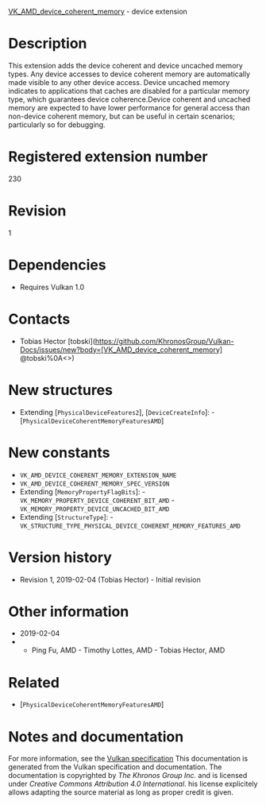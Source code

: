 [VK_AMD_device_coherent_memory](https://www.khronos.org/registry/vulkan/specs/1.3-extensions/man/html/VK_AMD_device_coherent_memory.html) - device extension

# Description
This extension adds the device coherent and device uncached memory types.
Any device accesses to device coherent memory are automatically made visible
to any other device access.
Device uncached memory indicates to applications that caches are disabled
for a particular memory type, which guarantees device coherence.Device coherent and uncached memory are expected to have lower performance
for general access than non-device coherent memory, but can be useful in
certain scenarios; particularly so for debugging.

# Registered extension number
230

# Revision
1

# Dependencies
- Requires Vulkan 1.0

# Contacts
- Tobias Hector [tobski](https://github.com/KhronosGroup/Vulkan-Docs/issues/new?body=[VK_AMD_device_coherent_memory] @tobski%0A<<Here describe the issue or question you have about the VK_AMD_device_coherent_memory extension>>)

# New structures
- Extending [`PhysicalDeviceFeatures2`], [`DeviceCreateInfo`]:  - [`PhysicalDeviceCoherentMemoryFeaturesAMD`]

# New constants
- `VK_AMD_DEVICE_COHERENT_MEMORY_EXTENSION_NAME`
- `VK_AMD_DEVICE_COHERENT_MEMORY_SPEC_VERSION`
- Extending [`MemoryPropertyFlagBits`]:  - `VK_MEMORY_PROPERTY_DEVICE_COHERENT_BIT_AMD`  - `VK_MEMORY_PROPERTY_DEVICE_UNCACHED_BIT_AMD` 
- Extending [`StructureType`]:  - `VK_STRUCTURE_TYPE_PHYSICAL_DEVICE_COHERENT_MEMORY_FEATURES_AMD`

# Version history
- Revision 1, 2019-02-04 (Tobias Hector)  - Initial revision

# Other information
* 2019-02-04
*   - Ping Fu, AMD  - Timothy Lottes, AMD  - Tobias Hector, AMD

# Related
- [`PhysicalDeviceCoherentMemoryFeaturesAMD`]

# Notes and documentation
For more information, see the [Vulkan specification](https://www.khronos.org/registry/vulkan/specs/1.3-extensions/html/vkspec.html)
This documentation is generated from the Vulkan specification and documentation.
The documentation is copyrighted by *The Khronos Group Inc.* and is licensed under *Creative Commons Attribution 4.0 International*.
his license explicitely allows adapting the source material as long as proper credit is given.
        